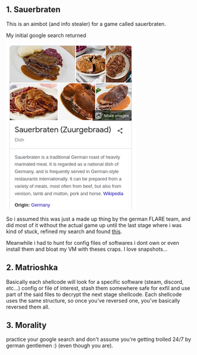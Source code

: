 ## 1. Sauerbraten

This is an aimbot (and info stealer) for a game called sauerbraten.

My initial google search returned

![sauerbraten](pics/sauerbraten.png)

So i assumed this was just a made up thing by the german FLARE team, and did most of it without the actual game up until the last stage where i was kind of stuck, refined my search and found
[this](http://sauerbraten.org/).

Meanwhile i had to hunt for config files of softwares i dont own or even install them and bloat my VM with theses craps. I love snapshots...

## 2. Matrioshka

Basically each shellcode will look for a specific software (steam, discord, etc...) config or file of interest, stash them somewhere safe for exfil and use part of the said files to decrypt the next stage shellcode.
Each shellcode uses the same structure, so once you've reversed one, you've basically reversed them all.

## 3. Morality

practice your google search and don't assume you're getting trolled 24/7 by german gentlemen :) (even though you are).
